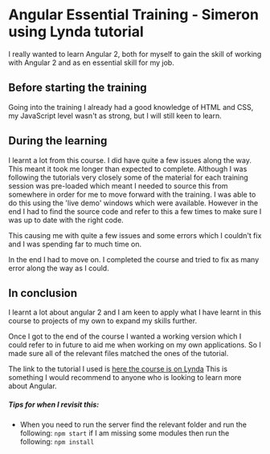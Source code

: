 # Angular Essential Training - Simeron using Lynda tutorial 

I really wanted to learn Angular 2, both for myself to gain the skill of working with Angular 2 and as en essential skill for my job. 
 
## Before starting the training
Going into the training I already had a good knowledge of HTML and CSS, my JavaScript level wasn't as strong, but I will still keen to learn. 

## During the learning 
I learnt a lot from this course. I did have quite a few issues along the way. This meant it took me longer than expected to complete. 
Although I was following the tutorials very closely some of the material for each training session was pre-loaded which meant I needed to source this from somewhere in order for me to move forward with the training. I was able to do this using the 'live demo' windows which were available. However in the end I had to find the source code and refer to this a few times to make sure I was up to date with the right code. 
 
This causing me with quite a few issues and some errors which I couldn't fix and I was spending far to much time on. 
 
In the end I had to move on. I completed the course and tried to fix as many error along the way as I could. 

## In conclusion 
I learnt a lot about angular 2 and I am keen to apply what I have learnt in this course to projects of my own to expand my skills further. 

Once I got to the end of the course I wanted a working version which I could refer to in future to aid me when working on my own applications. So I made sure all of the relevant files matched the ones of the tutorial. 

The link to the tutorial I used is [here the course is on Lynda](https://www.lynda.com/AngularJS-tutorials/Angular-2-Essential-Training/540347-2.html)
This is something I would recommend to anyone who is looking to learn more about Angular. 

##### Tips for when I revisit this: 
* When you need to run the server find the relevant folder and run the following: 
`npm start` if I am missing some modules then run the following: `npm install` 
